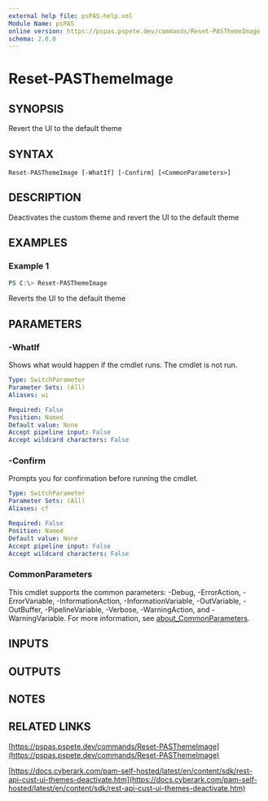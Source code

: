 ```yaml
---
external help file: psPAS-help.xml
Module Name: psPAS
online version: https://pspas.pspete.dev/commands/Reset-PASThemeImage
schema: 2.0.0
---
```


# Reset-PASThemeImage

## SYNOPSIS
Revert the UI to the default theme

## SYNTAX

```
Reset-PASThemeImage [-WhatIf] [-Confirm] [<CommonParameters>]
```

## DESCRIPTION
Deactivates the custom theme and revert the UI to the default theme

## EXAMPLES

### Example 1
```powershell
PS C:\> Reset-PASThemeImage
```

Reverts the UI to the default theme

## PARAMETERS

### -WhatIf
Shows what would happen if the cmdlet runs.
The cmdlet is not run.

```yaml
Type: SwitchParameter
Parameter Sets: (All)
Aliases: wi

Required: False
Position: Named
Default value: None
Accept pipeline input: False
Accept wildcard characters: False
```

### -Confirm
Prompts you for confirmation before running the cmdlet.

```yaml
Type: SwitchParameter
Parameter Sets: (All)
Aliases: cf

Required: False
Position: Named
Default value: None
Accept pipeline input: False
Accept wildcard characters: False
```

### CommonParameters
This cmdlet supports the common parameters: -Debug, -ErrorAction, -ErrorVariable, -InformationAction, -InformationVariable, -OutVariable, -OutBuffer, -PipelineVariable, -Verbose, -WarningAction, and -WarningVariable. For more information, see [about_CommonParameters](http://go.microsoft.com/fwlink/?LinkID=113216).

## INPUTS

## OUTPUTS

## NOTES

## RELATED LINKS

[https://pspas.pspete.dev/commands/Reset-PASThemeImage](https://pspas.pspete.dev/commands/Reset-PASThemeImage)

[https://docs.cyberark.com/pam-self-hosted/latest/en/content/sdk/rest-api-cust-ui-themes-deactivate.htm](https://docs.cyberark.com/pam-self-hosted/latest/en/content/sdk/rest-api-cust-ui-themes-deactivate.htm)

